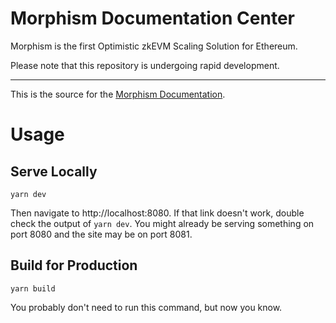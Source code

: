 # Morphism Documentation Center


Morphism is the first Optimistic zkEVM Scaling Solution for Ethereum.

Please note that this repository is undergoing rapid development.

------

This is the source for the [Morphism Documentation](docs.morphism.xyz).

# Usage
## Serve Locally
```shell
yarn dev
```

Then navigate to http://localhost:8080.
If that link doesn't work, double check the output of `yarn dev`. 
You might already be serving something on port 8080 and the site may be on port 8081.

## Build for Production
```shell
yarn build
```

You probably don't need to run this command, but now you know.
